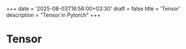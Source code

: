 +++
date = '2025-08-03T16:56:00+03:30'
draft = false
title = 'Tensor'
description = "Tensor in Pytorch"
+++

# Tensor
